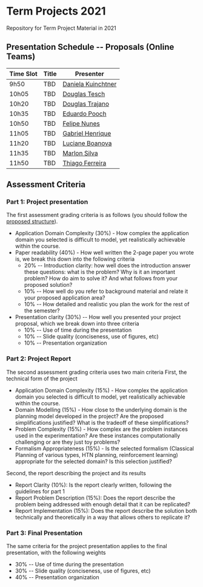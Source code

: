 # Term Projects 2021

Repository for Term Project Material in 2021

## Presentation Schedule -- Proposals (Online Teams)

| Time Slot | Title | Presenter |
| --------- | ----- | --------- |
| 9h50      |  TBD  | [Daniela Kuinchtner](./kuinchtner) |
| 10h05     |  TBD  | [Douglas Tesch](./tesch) |
| 10h20     |  TBD  | [Douglas Trajano](./trajano) |
| 10h35     |  TBD  | [Eduardo Pooch](./pooch) |
| 10h50     |  TBD  | [Felipe Nunes](./nunes) |
| 11h05     |  TBD  | [Gabriel Henrique](./henrique) | 
| 11h20     |  TBD  | [Luciane Boanova](./boanova) | 
| 11h35     |  TBD  | [Marlon Silva](./silva) | 
| 11h50     |  TBD  | [Thiago Ferreira](./ferreira) | 

## Assessment Criteria

### Part 1: Project presentation

The first assessment grading criteria is as follows (you should follow the [proposed structure](Proposal.md)).

- Application Domain Complexity (30%) - How complex the application domain you selected is difficult to model, yet realistically achievable within the course.
- Paper readability (40%) - How well written the 2-page paper you wrote is, we break this down into the following criteria
  - 20% -- Introduction clarity: how well does the introduction answer these questions: what is the problem? Why is it an important problem? How do aim to solve it? And what follows from your proposed solution?
  - 10% -- How well do you refer to background material and relate it your proposed application area?
  - 10% -- How detailed and realistic you plan the work for the rest of the semester?
- Presentation clarity (30%) -- How well you presented your project proposal, which we break down into three criteria
  - 10% -- Use of time during the presentation
  - 10% -- Slide quality (conciseness, use of figures, etc)
  - 10% -- Presentation organization

### Part 2: Project Report

The second assessment grading criteria uses two main criteria
First, the technical form of the project

- Application Domain Complexity (15%) - How complex the application domain you selected is difficult to model, yet realistically achievable within the course.
- Domain Modelling (15%) - How close to the underlying domain is the planning model developed in the project? Are the proposed simplifications justified? What is the tradeoff of these simplifications?
- Problem Complexity (15%) - How complex are the problem instances used in the experimentation? Are these instances computationally challenging or are they just toy problems?
- Formalism Appropriateness (15%) - Is the selected formalism (Classical Planning of various types, HTN planning, reinforcement learning) appropriate for the selected domain? Is this selection justified?

Second, the report describing the project and its results

- Report Clarity (10%): Is the report clearly written, following the guidelines for part 1
- Report Problem Description (15%): Does the report describe the problem being addressed with enough detail that it can be replicated?
- Report Implementation (15%): Does the report describe the solution both technically and theoretically in a way that allows others to replicate it?

### Part 3: Final Presentation

The same criteria for the project presentation applies to the final presentation, with the following weights

- 30% -- Use of time during the presentation
- 30% -- Slide quality (conciseness, use of figures, etc)
- 40% -- Presentation organization
